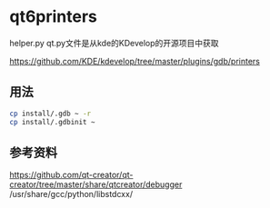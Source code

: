 # qt6printers

helper.py qt.py文件是从kde的KDevelop的开源项目中获取

https://github.com/KDE/kdevelop/tree/master/plugins/gdb/printers

## 用法

``` bash
cp install/.gdb ~ -r
cp install/.gdbinit ~
```

## 参考资料
https://github.com/qt-creator/qt-creator/tree/master/share/qtcreator/debugger
/usr/share/gcc/python/libstdcxx/
